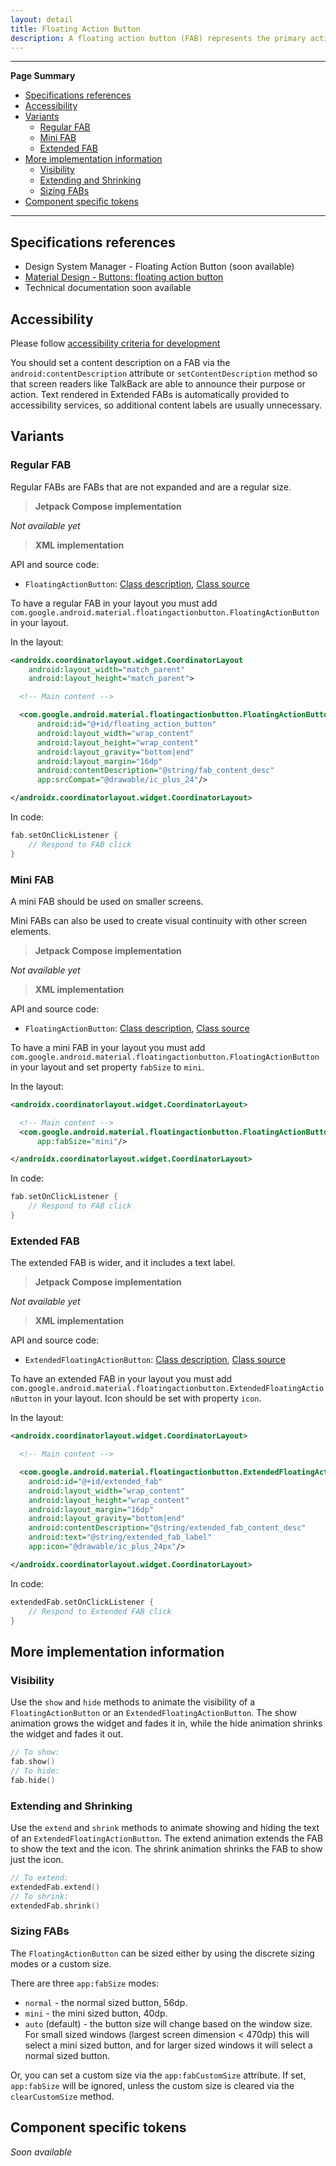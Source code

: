 ```yaml
---
layout: detail
title: Floating Action Button
description: A floating action button (FAB) represents the primary action of a screen.
---
```


---

**Page Summary**

* [Specifications references](#specifications-references)
* [Accessibility](#accessibility)
* [Variants](#variants)
  * [Regular FAB](#regular-fab)
  * [Mini FAB](#mini-fab)
  * [Extended FAB](#extended-fab)
* [More implementation information](#more-implementation-information)
  * [Visibility](#visibility)
  * [Extending and Shrinking](#extending-and-shrinking)
  * [Sizing FABs](#sizing-fabs)
* [Component specific tokens](#component-specific-tokens)

---

## Specifications references

- Design System Manager - Floating Action Button (soon available)
- [Material Design - Buttons: floating action button](https://material.io/components/buttons-floating-action-button/)
- Technical documentation soon available

## Accessibility

Please follow [accessibility criteria for development](https://a11y-guidelines.orange.com/en/mobile/android/development/)

You should set a content description on a FAB via the
`android:contentDescription` attribute or `setContentDescription` method so that
screen readers like TalkBack are able to announce their purpose or action. Text
rendered in Extended FABs is automatically provided to accessibility services,
so additional content labels are usually unnecessary.

## Variants

### Regular FAB

Regular FABs are FABs that are not expanded and are a regular size.

> **Jetpack Compose implementation**

*Not available yet*

> **XML implementation**

API and source code:

*   `FloatingActionButton`: [Class description](https://developer.android.com/reference/com/google/android/material/floatingactionbutton/FloatingActionButton), [Class source](https://github.com/material-components/material-components-android/tree/master/lib/java/com/google/android/material/floatingactionbutton/FloatingActionButton.java)

To have a regular FAB in your layout you must add `com.google.android.material.floatingactionbutton.FloatingActionButton` in your layout.

In the layout:

```xml
<androidx.coordinatorlayout.widget.CoordinatorLayout
    android:layout_width="match_parent"
    android:layout_height="match_parent">

  <!-- Main content -->

  <com.google.android.material.floatingactionbutton.FloatingActionButton
      android:id="@+id/floating_action_button"
      android:layout_width="wrap_content"
      android:layout_height="wrap_content"
      android:layout_gravity="bottom|end"
      android:layout_margin="16dp"
      android:contentDescription="@string/fab_content_desc"
      app:srcCompat="@drawable/ic_plus_24"/>

</androidx.coordinatorlayout.widget.CoordinatorLayout>
```

In code:

```kotlin
fab.setOnClickListener {
    // Respond to FAB click
}
```

### Mini FAB

A mini FAB should be used on smaller screens.

Mini FABs can also be used to create visual continuity with other screen elements.

> **Jetpack Compose implementation**

*Not available yet*

> **XML implementation**

API and source code:

*   `FloatingActionButton`: [Class description](https://developer.android.com/reference/com/google/android/material/floatingactionbutton/FloatingActionButton), [Class source](https://github.com/material-components/material-components-android/tree/master/lib/java/com/google/android/material/floatingactionbutton/FloatingActionButton.java)

To have a mini FAB in your layout you must add `com.google.android.material.floatingactionbutton.FloatingActionButton` in your layout and set property `fabSize` to `mini`.

In the layout:

```xml
<androidx.coordinatorlayout.widget.CoordinatorLayout>

  <!-- Main content -->
  <com.google.android.material.floatingactionbutton.FloatingActionButton
      app:fabSize="mini"/>

</androidx.coordinatorlayout.widget.CoordinatorLayout>
```

In code:

```kotlin
fab.setOnClickListener {
    // Respond to FAB click
}
```

### Extended FAB

The extended FAB is wider, and it includes a text label.

> **Jetpack Compose implementation**

*Not available yet*

> **XML implementation**

API and source code:

*   `ExtendedFloatingActionButton`: [Class description](https://developer.android.com/reference/com/google/android/material/floatingactionbutton/ExtendedFloatingActionButton), [Class source](https://github.com/material-components/material-components-android/tree/master/lib/java/com/google/android/material/floatingactionbutton/ExtendedFloatingActionButton.java)

To have an extended FAB in your layout you must add `com.google.android.material.floatingactionbutton.ExtendedFloatingActionButton` in your layout.
Icon should be set with property `icon`.

In the layout:

```xml
<androidx.coordinatorlayout.widget.CoordinatorLayout>

  <!-- Main content -->

  <com.google.android.material.floatingactionbutton.ExtendedFloatingActionButton
    android:id="@+id/extended_fab"
    android:layout_width="wrap_content"
    android:layout_height="wrap_content"
    android:layout_margin="16dp"
    android:layout_gravity="bottom|end"
    android:contentDescription="@string/extended_fab_content_desc"
    android:text="@string/extended_fab_label"
    app:icon="@drawable/ic_plus_24px"/>

</androidx.coordinatorlayout.widget.CoordinatorLayout>
```

In code:

```kotlin
extendedFab.setOnClickListener {
    // Respond to Extended FAB click
}
```

## More implementation information

### Visibility

Use the `show` and `hide` methods to animate the visibility of a
`FloatingActionButton` or an `ExtendedFloatingActionButton`. The show animation
grows the widget and fades it in, while the hide animation shrinks the widget
and fades it out.

```kotlin
// To show:
fab.show()
// To hide:
fab.hide()
```

### Extending and Shrinking

Use the `extend` and `shrink` methods to animate showing and hiding the text of
an `ExtendedFloatingActionButton`. The extend animation extends the FAB to show
the text and the icon. The shrink animation shrinks the FAB to show just the
icon.

```kotlin
// To extend:
extendedFab.extend()
// To shrink:
extendedFab.shrink()
```

### Sizing FABs

The `FloatingActionButton` can be sized either by using the discrete sizing
modes or a custom size.

There are three `app:fabSize` modes:

*   `normal` - the normal sized button, 56dp.
*   `mini` - the mini sized button, 40dp.
*   `auto` (default) - the button size will change based on the window size. For
    small sized windows (largest screen dimension < 470dp) this will select a
    mini sized button, and for larger sized windows it will select a normal
    sized button.

Or, you can set a custom size via the `app:fabCustomSize` attribute. If set,
`app:fabSize` will be ignored, unless the custom size is cleared via the
`clearCustomSize` method.

## Component specific tokens

_Soon available_
